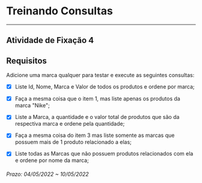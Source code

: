 # Treinando Consultas

---  

## Atividade de Fixação 4  

## Requisitos

Adicione uma marca qualquer para testar e execute as seguintes consultas:  

- [x] Liste Id, Nome, Marca e Valor de todos os produtos e ordene por marca;  

- [x] Faça a mesma coisa que o item 1, mas liste apenas os produtos da marca "Nike";  

- [x] Liste a Marca, a quantidade e o valor total de produtos que são da respectiva marca e ordene pela quantidade;  

- [x] Faça a mesma coisa do item 3 mas liste somente as marcas que possuem mais de 1 produto relacionado a elas;  

- [x] Liste todas as Marcas que não possuem produtos relacionados com ela e ordene por nome da marca;  

###### Prazo: 04/05/2022 ~ 10/05/2022  
